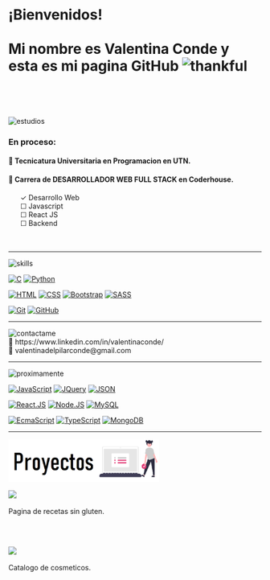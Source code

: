  

# <div> ¡Bienvenidos! <br><br> Mi nombre es Valentina Conde y esta es mi pagina GitHub <img src="https://github.com/valendelpilar/valendelpilar/blob/6745140503ad87d4706201ed3a204746a2f41be9/undraw_Super_thank_you_re_f8bo.svg" width="65px" height="65px" alt="thankful"></div>
<br><br><br>


<img src="https://github.com/valendelpilar/valendelpilar/blob/29cd7029875dd80db484f8b8967b0cfaa5e6c86b/estudios.png" alt="estudios" width="300px" height="auto">

### En proceso:
#### 🌱 Tecnicatura Universitaria en Programacion en UTN.<br>
#### 🌱 Carrera de DESARROLLADOR WEB FULL STACK en Coderhouse.
&nbsp; &nbsp; &nbsp; ✓ Desarrollo Web <br>
&nbsp; &nbsp; &nbsp; ☐ Javascript <br>
&nbsp; &nbsp; &nbsp; ☐ React JS <br>
&nbsp; &nbsp; &nbsp; ☐ Backend <br>
<br>
<br>

<hr>



<img src="https://github.com/valendelpilar/valendelpilar/blob/e6b5c7d6f7a8463c961f5e4288af52a261c17bdf/skills.png" alt="skills" width="300px" height="auto">
<br>

[![C](https://img.shields.io/badge/Lenguaje_C_(basico)-6588F5?style=for-the-badge&logo=C&logoColor=white&labelColor=101010)]()
[![Python](https://img.shields.io/badge/Python_(basico)-F5E23F?style=for-the-badge&logo=python&logoColor=white&labelColor=101010)]()


[![HTML](https://img.shields.io/badge/HTML-FF7F00?style=for-the-badge&logo=html5&logoColor=white&labelColor=101010)]()
[![CSS](https://img.shields.io/badge/CSS-008080?style=for-the-badge&logo=css3&logoColor=white&labelColor=101010)]()
[![Bootstrap](https://img.shields.io/badge/Bootstrap-78288C?style=for-the-badge&logo=bootstrap&logoColor=white&labelColor=101010)]()
[![SASS](https://img.shields.io/badge/SASS-FFC0CB?style=for-the-badge&logo=SASS&logoColor=white&labelColor=101010)]()

[![Git](https://img.shields.io/badge/Git-FF5733?style=for-the-badge&logo=git&logoColor=white&labelColor=101010)]()
[![GitHub](https://img.shields.io/badge/GitHub-000000?style=for-the-badge&logo=github&logoColor=white&labelColor=101010)]()

<hr>


<img src="https://github.com/valendelpilar/valendelpilar/blob/7d75da6c86637954840f38449e227e211bb555b4/contactame.png" alt="contactame" width="300px" height="auto">
<br>
💬 https://www.linkedin.com/in/valentinaconde/  <br>
💬 valentinadelpilarconde@gmail.com
<hr>



<img src="https://github.com/valendelpilar/valendelpilar/blob/eec946f37eaf7621e2c41ac79d594cc25c4b4f4f/proximamente.png" alt="proximamente" width="300px" height="auto">

[![JavaScript](https://img.shields.io/badge/JavaScript-F7DF1E?style=for-the-badge&logo=javascript&logoColor=white&labelColor=101010)]()
[![JQuery](https://img.shields.io/badge/JQuery-087519?style=for-the-badge&logo=jquery&logoColor=white&labelColor=101010)]()
[![JSON](https://img.shields.io/badge/JSON-6B6363?style=for-the-badge&logo=JSON&logoColor=white&labelColor=101010)]()

[![React.JS](https://img.shields.io/badge/React.JS-0CB7F2?style=for-the-badge&logo=react&logoColor=white&labelColor=101010)]()
[![Node.JS](https://img.shields.io/badge/Node.JS-35C137?style=for-the-badge&logo=node.js&logoColor=white&labelColor=101010)]()
[![MySQL](https://img.shields.io/badge/SQL-4479A1?style=for-the-badge&logo=mysql&logoColor=white&labelColor=101010)]()

[![EcmaScript](https://img.shields.io/badge/ES-Ecmascript-F9E65E?style=for-the-badge&logo=javascript&logoColor=white&labelColor=101010)]()
[![TypeScript](https://img.shields.io/badge/TypeScript-17ABC9?style=for-the-badge&logo=typescript&logoColor=white&labelColor=101010)]()
[![MongoDB](https://img.shields.io/badge/MongoDB-08933F?style=for-the-badge&logo=MongoDB&logoColor=white&labelColor=101010)]()

<hr>

<img src="https://github.com/valenconde/valenconde/blob/dcb91b2fae16757d878da8b236749ce82af685c1/proyectos.png" alt="proximamente" width="300px" height="auto">

<br>

<a href="https://github.com/valenconde/delaika"><img src="https://github.com/valenconde/delaika/blob/4ea37b7997b2ace8dd6dc27ce31420c944def365/multimedia/logotipo.png"></a>

Pagina de recetas sin gluten.

<br><br>

<a href="https://github.com/valenconde/barchuk_SE"><img src="https://github.com/valenconde/barchuk_SE/blob/d442f3211e4c61865aadc1347ac12b74525ba4df/logotipo.png"></a>

Catalogo de cosmeticos.


<!--




















**valendelpilar/valendelpilar** is a ✨ _special_ ✨ repository because its `README.md` (this file) appears on your GitHub profile.

Here are some ideas to get you started:

- 🔭 I’m currently working on ...
- 🌱 I’m currently learning ...
- 👯 I’m looking to collaborate on ...
- 🤔 I’m looking for help with ...
- 💬 Ask me about ...
- 📫 How to reach me: ...
- 😄 Pronouns: ...
- ⚡ Fun fact: ...
-->
